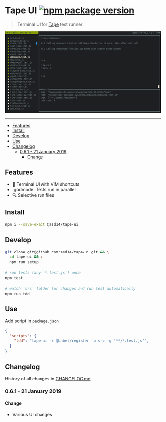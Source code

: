 <!-- markdownlint-disable line-length -->

# Tape UI [![npm package version](https://badge.fury.io/js/%40asd14%2Ftape-ui.svg)](https://badge.fury.io/js/%40asd14%2Ftape-ui)

> Terminal UI for [Tape](https://github.com/substack/tape) test runner

![Tape UI](docs/screenshot.png)

---

<!-- vim-markdown-toc GFM -->

* [Features](#features)
* [Install](#install)
* [Develop](#develop)
* [Use](#use)
* [Changelog](#changelog)
  * [0.6.1 - 21 January 2019](#061---21-january-2019)
    * [Change](#change)

<!-- vim-markdown-toc -->

## Features

* :floppy_disk: Terminal UI with VIM shortcuts
* :godmode: Tests run in parallel
* :mag: Selective run files

## Install

```bash
npm i --save-exact @asd14/tape-ui
```

## Develop

```bash
git clone git@github.com:asd14/tape-ui.git && \
  cd tape-ui && \
  npm run setup

# run tests (any `*.test.js`) once
npm test

# watch `src` folder for changes and run test automatically
npm run tdd
```

## Use

Add script in `package.json`

```json
{
  "scripts": {
    "tdd": "tape-ui -r @babel/register -p src -g '**/*.test.js'",
  }
}
```

## Changelog

History of all changes in [CHANGELOG.md](CHANGELOG.md)

### 0.6.1 - 21 January 2019

#### Change

* Various UI changes
